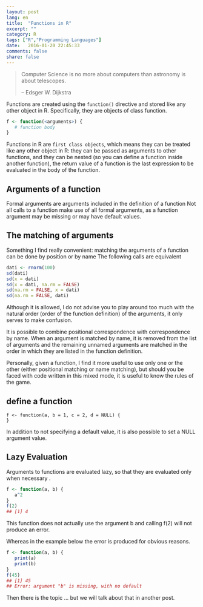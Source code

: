 ```yaml
---
layout: post
lang: en
title:  "Functions in R"
excerpt: ""
category: R 
tags: ["R","Programming Languages"]
date:   2016-01-20 22:45:33
comments: false
share: false
---
```


> Computer Science is no more about computers than astronomy is about telescopes.
>
> – Edsger W. Dijkstra

Functions are created using the `function()` directive and stored like any other object in R. 
Specifically, they are objects of class function.

```r
f <- function(<arguments>) {
   # function body
}
```
Functions in R are `first class objects`, which means they can be treated like any other object in R: they can be passed as arguments to other functions, and they can be nested (so you can define a function inside another function), the return value of a function is the last expression to be evaluated in the body of the function.
## Arguments of a function

Formal arguments are arguments included in the definition of a function
Not all calls to a function make use of all formal arguments, as
a function argument may be missing or may have default values.

## The matching of arguments 
Something I find really convenient: matching the arguments of a function can be done by position or by name
The following calls are equivalent

```r
dati <- rnorm(100)
sd(dati)
sd(x = dati)
sd(x = dati, na.rm = FALSE)
sd(na.rm = FALSE, x = dati)
sd(na.rm = FALSE, dati)
```
Although it is allowed, I do not advise you to play around too much with the natural order (order of the function definition) of the arguments, it only serves to make confusion.

It is possible to combine positional correspondence with correspondence by name.
When an argument is matched by name, it is removed from the list of arguments and the remaining unnamed arguments are matched in the order in which they are listed in the function definition. 

Personally, given a function, I find it more useful to use only one or the other (either positional matching or name matching), but should you be faced with code written in this mixed mode, it is useful to know the rules of the game.
## define a function
```
f <- function(a, b = 1, c = 2, d = NULL) {
}
```

In addition to not specifying a default value, it is also possible to set a NULL argument value.
## Lazy Evaluation
Arguments to functions are evaluated lazy, so that they are evaluated only when necessary .

```r
f <- function(a, b) {
   a^2
}
f(2)
## [1] 4
```

This function does not actually use the argument b and calling f(2) will not produce an error.

Whereas in the example below the error is produced for obvious reasons.

```r
f <- function(a, b) {
   print(a)
   print(b)
}
f(45)
## [1] 45
## Error: argument "b" is missing, with no default
```
Then there is the topic ... but we will talk about that in another post.



